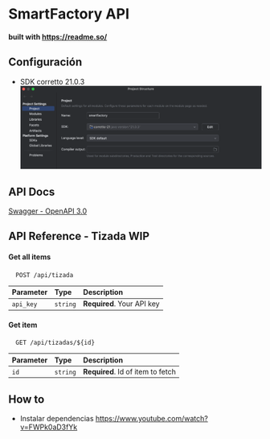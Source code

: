 # SmartFactory API
#### built with https://readme.so/
## Configuración

- SDK corretto 21.0.3
![img.png](readme1.png)

## API Docs
[Swagger - OpenAPI 3.0](http://localhost:8080/swagger-ui/index.html)

## API Reference - Tizada WIP

#### Get all items

```http
  POST /api/tizada
```

| Parameter | Type     | Description                |
| :-------- | :------- | :------------------------- |
| `api_key` | `string` | **Required**. Your API key |

#### Get item

```http
  GET /api/tizadas/${id}
```

| Parameter | Type     | Description                       |
| :-------- | :------- | :-------------------------------- |
| `id`      | `string` | **Required**. Id of item to fetch |

## How to

- Instalar dependencias https://www.youtube.com/watch?v=FWPk0aD3fYk
